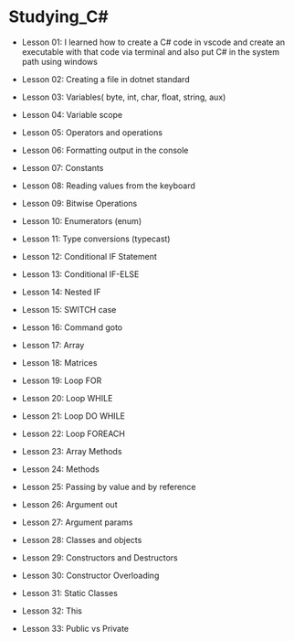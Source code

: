 


# Studying_C#
- Lesson 01: I learned how to create a C# code in vscode and create an executable with that code via terminal and also put C# in the system path using windows

- Lesson 02: Creating a file in dotnet standard

- Lesson 03: Variables( byte, int, char, float, string, aux)

- Lesson 04: Variable scope

- Lesson 05: Operators and operations

- Lesson 06: Formatting output in the console

- Lesson 07: Constants

- Lesson 08: Reading values ​​from the keyboard

- Lesson 09: Bitwise Operations

- Lesson 10: Enumerators (enum)

- Lesson 11: Type conversions (typecast)

- Lesson 12: Conditional IF Statement

- Lesson 13: Conditional IF-ELSE

- Lesson 14: Nested IF

- Lesson 15: SWITCH case

- Lesson 16: Command goto

- Lesson 17: Array

- Lesson 18: Matrices

- Lesson 19: Loop FOR

- Lesson 20: Loop WHILE

- Lesson 21: Loop DO WHILE

- Lesson 22: Loop FOREACH

- Lesson 23: Array Methods

- Lesson 24: Methods

- Lesson 25: Passing by value and by reference

- Lesson 26: Argument out

- Lesson 27: Argument params

- Lesson 28: Classes and objects

- Lesson 29: Constructors and Destructors 

- Lesson 30: Constructor Overloading

- Lesson 31: Static Classes

- Lesson 32: This

- Lesson 33: Public vs Private